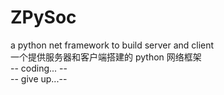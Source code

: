 # ZPySoc  
a python net framework to build server and client  
一个提供服务器和客户端搭建的 python 网络框架  
-- coding... --  
-- give up...--  
